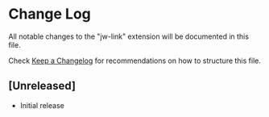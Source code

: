 # Change Log

All notable changes to the "jw-link" extension will be documented in this file.

Check [Keep a Changelog](http://keepachangelog.com/) for recommendations on how to structure this file.

## [Unreleased]

- Initial release